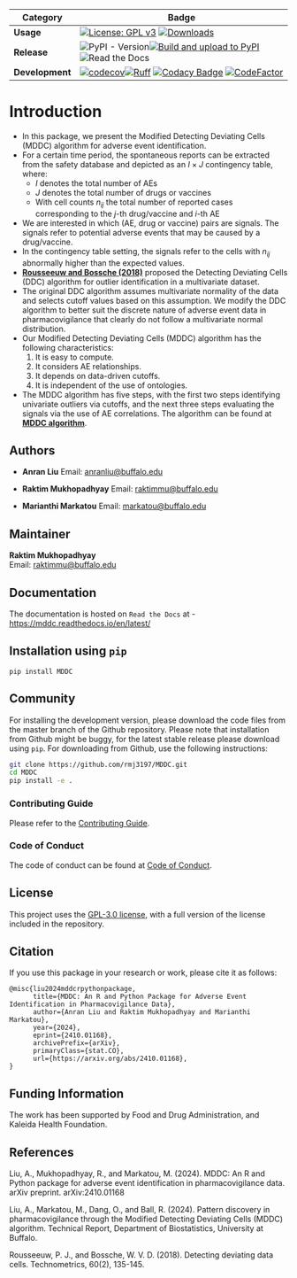 | Category          | Badge                                                                                                                                                                                                                                                                                                                                                              |
| ----------------- | ------------------------------------------------------------------------------------------------------------------------------------------------------------------------------------------------------------------------------------------------------------------------------------------------------------------------------------------------------------------ |
| **Usage**       | [![License: GPL v3](https://img.shields.io/badge/License-GPLv3-blue.svg)](https://github.com/rmj3197/MDDC/blob/main/LICENSE) [![Downloads](https://static.pepy.tech/badge/MDDC)](https://pepy.tech/project/MDDC)                                                                                                                                                                                                                                       |
| **Release**         | ![PyPI - Version](https://img.shields.io/pypi/v/MDDC)[![Build and upload to PyPI](https://github.com/rmj3197/MDDC/actions/workflows/publish.yml/badge.svg)](https://github.com/rmj3197/MDDC/actions/workflows/publish.yml) ![Read the Docs](https://img.shields.io/readthedocs/mddc)                                                                                                                      |
| **Development**  | [![codecov](https://codecov.io/gh/rmj3197/MDDC/graph/badge.svg?token=YG6RYU4PIJ)](https://codecov.io/gh/rmj3197/MDDC)[![Ruff](https://github.com/rmj3197/MDDC/actions/workflows/ruff.yml/badge.svg)](https://github.com/rmj3197/MDDC/actions/workflows/ruff.yml) [![Codacy Badge](https://app.codacy.com/project/badge/Grade/b95d3a123538406e9a8df21a1bf44a47)](https://app.codacy.com/gh/rmj3197/MDDC/dashboard?utm_source=gh&utm_medium=referral&utm_content=&utm_campaign=Badge_grade) [![CodeFactor](https://www.codefactor.io/repository/github/rmj3197/mddc/badge)](https://www.codefactor.io/repository/github/rmj3197/mddc) |


# Introduction

- In this package, we present the Modified Detecting Deviating Cells (MDDC) algorithm for adverse event identification.
- For a certain time period, the spontaneous reports can be extracted from the safety database and depicted as an $I \times J$ contingency table, where:
  - $I$ denotes the total number of AEs
  - $J$ denotes the total number of drugs or vaccines
  - With cell counts $n_{ij}$ the total number of reported cases corresponding to the $j$-th drug/vaccine and $i$-th AE
- We are interested in which (AE, drug or vaccine) pairs are signals. The signals refer to potential adverse events that may be caused by a drug/vaccine.
- In the contingency table setting, the signals refer to the cells with $n_{ij}$ abnormally higher than the expected values.
- [**Rousseeuw and Bossche (2018)**](https://wis.kuleuven.be/stat/robust/papers/publications-2018/rousseeuwvandenbossche-ddc-technometrics-2018.pdf) proposed the Detecting Deviating Cells (DDC) algorithm for outlier identification in a multivariate dataset.
- The original DDC algorithm assumes multivariate normality of the data and selects cutoff values based on this assumption. We modify the DDC algorithm to better suit the discrete nature of adverse event data in pharmacovigilance that clearly do not follow a multivariate normal distribution. 
- Our Modified Detecting Deviating Cells (MDDC) algorithm has the following characteristics:
  1. It is easy to compute.
  2. It considers AE relationships.
  3. It depends on data-driven cutoffs.
  4. It is independent of the use of ontologies. 
- The MDDC algorithm has five steps, with the first two steps identifying univariate outliers via cutoffs, and the next three steps evaluating the signals via the use of AE correlations. The algorithm can be found at **[MDDC algorithm](https://mddc.readthedocs.io/en/latest/user_guide/mddc_algorithm.html)**.

## Authors

- **Anran Liu** 
  Email: [anranliu@buffalo.edu](mailto:anranliu@buffalo.edu)  

- **Raktim Mukhopadhyay** 
  Email: [raktimmu@buffalo.edu](mailto:raktimmu@buffalo.edu)  

- **Marianthi Markatou** 
  Email: [markatou@buffalo.edu](mailto:markatou@buffalo.edu)  

## Maintainer

**Raktim Mukhopadhyay**  
Email: [raktimmu@buffalo.edu](mailto:raktimmu@buffalo.edu)

## Documentation

The documentation is hosted on `Read the Docs` at - <https://mddc.readthedocs.io/en/latest/>

## Installation using `pip`

``pip install MDDC``

## Community

For installing the development version, please download the code files from the master branch of the Github repository.
Please note that installation from Github might be buggy, for the latest stable release please download using `pip`.
For downloading from Github, use the following instructions:

```bash
git clone https://github.com/rmj3197/MDDC.git
cd MDDC
pip install -e .
```

### Contributing Guide

Please refer to the [Contributing Guide](https://mddc.readthedocs.io/en/latest/development/CONTRIBUTING.html).

### Code of Conduct

The code of conduct can be found at [Code of Conduct](https://mddc.readthedocs.io/en/latest/development/CODE_OF_CONDUCT.html).

## License

This project uses the [GPL-3.0 license](https://github.com/rmj3197/MDDC/blob/main/LICENSE), with a full version of the license included in the repository.

## Citation

If you use this package in your research or work, please cite it as follows:

```
@misc{liu2024mddcrpythonpackage,
      title={MDDC: An R and Python Package for Adverse Event Identification in Pharmacovigilance Data}, 
      author={Anran Liu and Raktim Mukhopadhyay and Marianthi Markatou},
      year={2024},
      eprint={2410.01168},
      archivePrefix={arXiv},
      primaryClass={stat.CO},
      url={https://arxiv.org/abs/2410.01168}, 
}
```

## Funding Information
The work has been supported by Food and Drug Administration, and Kaleida Health Foundation.

## References

Liu, A., Mukhopadhyay, R., and Markatou, M. (2024). MDDC: An R and Python package for adverse event identification in pharmacovigilance data. arXiv preprint. arXiv:2410.01168

Liu, A., Markatou, M., Dang, O., and Ball, R. (2024). Pattern discovery in pharmacovigilance through the Modified Detecting Deviating Cells (MDDC) algorithm. Technical Report, Department of Biostatistics, University at Buffalo.

Rousseeuw, P. J., and Bossche, W. V. D. (2018). Detecting deviating data cells. Technometrics, 60(2), 135-145.